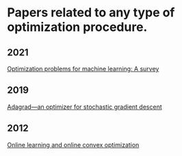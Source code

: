# Papers related to any type of optimization procedure.

## 2021

[Optimization problems for machine learning: A survey](https://www.sciencedirect.com/science/article/pii/S037722172030758X)

## 2019
[Adagrad—an optimizer for stochastic gradient descent](http://ijics.com/gallery/92-may-1260.pdf)

## 2012
[Online learning and online convex optimization](https://www.nowpublishers.com/article/Details/MAL-018)
